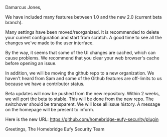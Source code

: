 Damarcus Jones,

We have included many features between 1.0 and the new 2.0 (current beta branch).

Many settings have been moved/reorganized. It is recommended to delete your current configuration and start from scratch. A good time to see all the changes we've made to the user interface.

By the way, it seems that some of the UI changes are cached, which can cause problems. We recommend that you clear your web browser's cache before opening an issue.

In addition, we will be moving the github repo to a new organization. We haven't heard from Sam and some of the Github features are off-limits to us because we have a contributor status.

Beta updates will now be pushed from the new repository.
Within 2 weeks, we will port the beta to stable. This will be done from the new repo. The switchover should be transparent. We will lose all issue history. A message on the homepage will be present to inform.

Here is the new URL: https://github.com/homebridge-eufy-security/plugin

Greetings,
The Homebridge Eufy Security Team
